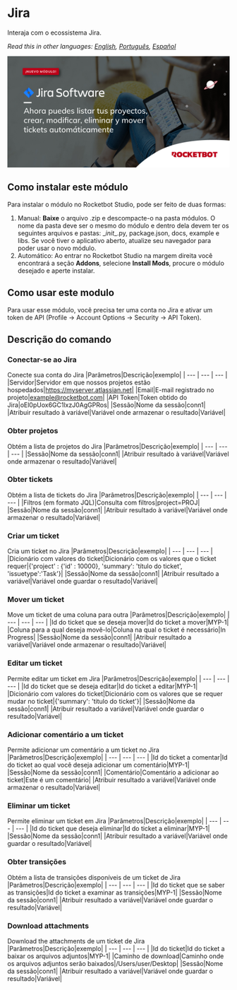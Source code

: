 



# Jira
  
Interaja com o ecossistema Jira.  

*Read this in other languages: [English](Manual_Jira.md), [Português](Manual_Jira.pr.md), [Español](Manual_Jira.es.md)*
  
![banner](imgs/Banner_Jira.png)
## Como instalar este módulo
  
Para instalar o módulo no Rocketbot Studio, pode ser feito de duas formas:
1. Manual: __Baixe__ o arquivo .zip e descompacte-o na pasta módulos. O nome da pasta deve ser o mesmo do módulo e dentro dela devem ter os seguintes arquivos e pastas: \__init__.py, package.json, docs, example e libs. Se você tiver o aplicativo aberto, atualize seu navegador para poder usar o novo módulo.
2. Automático: Ao entrar no Rocketbot Studio na margem direita você encontrará a seção **Addons**, selecione **Install Mods**, procure o módulo desejado e aperte instalar.  




## Como usar este modulo

Para usar esse módulo, você precisa ter uma conta no Jira e ativar um token de API (Profile -> Account Options -> Security -> API Token).
## Descrição do comando

### Conectar-se ao Jira
  
Conecte sua conta do Jira
|Parâmetros|Descrição|exemplo|
| --- | --- | --- |
|Servidor|Servidor em que nossos projetos estão hospedados|https://myserver.atlassian.net|
|Email|E-mail registrado no projeto|example@rocketbot.com|
|API Token|Token obtido do Jira|oEl0pUox6GC1lxzJ0AgGPRos|
|Sessão|Nome da sessão|conn1|
|Atribuir resultado à variável|Variável onde armazenar o resultado|Variável|

### Obter projetos
  
Obtém a lista de projetos do Jira
|Parâmetros|Descrição|exemplo|
| --- | --- | --- |
|Sessão|Nome da sessão|conn1|
|Atribuir resultado à variável|Variável onde armazenar o resultado|Variável|

### Obter tickets
  
Obtém a lista de tickets do Jira
|Parâmetros|Descrição|exemplo|
| --- | --- | --- |
|Filtros (em formato JQL)|Consulta com filtros|project=PROJ|
|Sessão|Nome da sessão|conn1|
|Atribuir resultado à variável|Variável onde armazenar o resultado|Variável|

### Criar um ticket
  
Cria um ticket no Jira
|Parâmetros|Descrição|exemplo|
| --- | --- | --- |
|Dicionário com valores do ticket|Dicionário com os valores que o ticket requer|{'project' : {'id' : 10000}, 'summary': 'título do ticket', 'issuetype':'Task'}|
|Sessão|Nome da sessão|conn1|
|Atribuir resultado a variável|Variável onde guardar o resultado|Variável|

### Mover um ticket
  
Move um ticket de uma coluna para outra
|Parâmetros|Descrição|exemplo|
| --- | --- | --- |
|Id do ticket que se deseja mover|Id do ticket a mover|MYP-1|
|Coluna para a qual deseja movê-lo|Coluna na qual o ticket é necessário|In Progress|
|Sessão|Nome da sessão|conn1|
|Atribuir resultado a variável|Variável onde armazenar o resultado|Variável|

### Editar um ticket
  
Permite editar um ticket em Jira
|Parâmetros|Descrição|exemplo|
| --- | --- | --- |
|Id do ticket que se deseja editar|Id do ticket a editar|MYP-1|
|Dicionário com valores do ticket|Dicionário com os valores que se requer mudar no ticket|{'summary': 'titulo do ticket'}|
|Sessão|Nome da sessão|conn1|
|Atribuir resultado a variável|Variável onde guardar o resultado|Variável|

### Adicionar comentário a um ticket
  
Permite adicionar um comentário a um ticket no Jira
|Parâmetros|Descrição|exemplo|
| --- | --- | --- |
|Id do ticket a comentar|Id do ticket ao qual você deseja adicionar um comentário|MYP-1|
|Sessão|Nome da sessão|conn1|
|Comentário|Comentário a adicionar ao ticket|Este é um comentário|
|Atribuir resultado a variável|Variável onde armazenar o resultado|Variável|

### Eliminar um ticket
  
Permite eliminar um ticket em Jira
|Parâmetros|Descrição|exemplo|
| --- | --- | --- |
|Id do ticket que deseja eliminar|Id do ticket a eliminar|MYP-1|
|Sessão|Nome da sessão|conn1|
|Atribuir resultado a variável|Variável onde guardar o resultado|Variável|

### Obter transições
  
Obtém a lista de transições disponíveis de um ticket de Jira
|Parâmetros|Descrição|exemplo|
| --- | --- | --- |
|Id do ticket que se saber as transições|Id do ticket a examinar as transições|MYP-1|
|Sessão|Nome da sessão|conn1|
|Atribuir resultado a variável|Variável onde guardar o resultado|Variável|

### Download attachments
  
Download the attachments de um ticket de Jira
|Parâmetros|Descrição|exemplo|
| --- | --- | --- |
|Id do ticket|Id do ticket a baixar os arquivos adjuntos|MYP-1|
|Caminho de download|Caminho onde os arquivos adjuntos serão baixados|/Users/user/Desktop|
|Sessão|Nome da sessão|conn1|
|Atribuir resultado a variável|Variável onde guardar o resultado|Variável|
